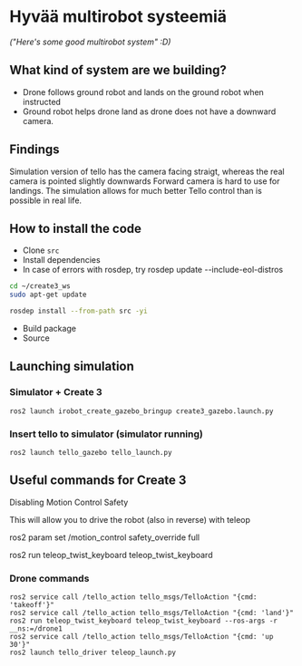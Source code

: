 # Hyvää multirobot systeemiä
*("Here's some good multirobot system" :D)*

## What kind of system are we building?
- Drone follows ground robot and lands on the ground robot when instructed
- Ground robot helps drone land as drone does not have a downward camera. 
## Findings
Simulation version of tello has the camera facing straigt, whereas the real camera is pointed slightly downwards
Forward camera is hard to use for landings.
The simulation allows for much better Tello control than is possible in real life.

## How to install the code

- Clone `src`
- Install dependencies
- In case of errors with rosdep, try rosdep update --include-eol-distros

```bash
cd ~/create3_ws
sudo apt-get update

rosdep install --from-path src -yi
```

- Build package
- Source

## Launching simulation

### Simulator + Create 3
`ros2 launch irobot_create_gazebo_bringup create3_gazebo.launch.py`

### Insert tello to simulator (simulator running)
`ros2 launch tello_gazebo tello_launch.py`

## Useful commands for Create 3
Disabling Motion Control Safety

This will allow you to drive the robot (also in reverse) with teleop

ros2 param set /motion_control safety_override full

ros2 run teleop_twist_keyboard teleop_twist_keyboard 

### Drone commands  
`ros2 service call /tello_action tello_msgs/TelloAction "{cmd: 'takeoff'}"`  
`ros2 service call /tello_action tello_msgs/TelloAction "{cmd: 'land'}"`  
`ros2 run teleop_twist_keyboard teleop_twist_keyboard --ros-args -r __ns:=/drone1`  
`ros2 service call /tello_action tello_msgs/TelloAction "{cmd: 'up 30'}"`  
`ros2 launch tello_driver teleop_launch.py`